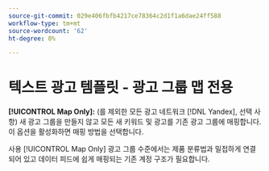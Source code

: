 ```yaml
---
source-git-commit: 029e406fbfb4217ce78364c2d1f1a6dae24ff588
workflow-type: tm+mt
source-wordcount: '62'
ht-degree: 0%

---
```

# 텍스트 광고 템플릿 - 광고 그룹 맵 전용

**[!UICONTROL Map Only]:** (를 제외한 모든 광고 네트워크 [!DNL Yandex], 선택 사항) 새 광고 그룹을 만들지 않고 모든 새 키워드 및 광고를 기존 광고 그룹에 매핑합니다. 이 옵션을 활성화하면 매핑 방법을 선택합니다.

사용 [!UICONTROL Map Only] 광고 그룹 수준에서는 제품 분류법과 밀접하게 연결되어 있고 데이터 피드에 쉽게 매핑되는 기존 계정 구조가 필요합니다.
